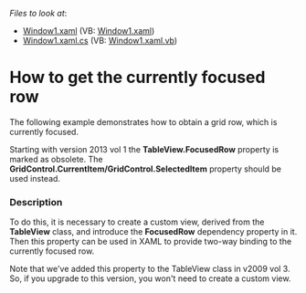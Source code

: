 <!-- default file list -->
*Files to look at*:

* [Window1.xaml](./CS/Window1.xaml) (VB: [Window1.xaml](./VB/Window1.xaml))
* [Window1.xaml.cs](./CS/Window1.xaml.cs) (VB: [Window1.xaml.vb](./VB/Window1.xaml.vb))
<!-- default file list end -->
# How to get the currently focused row


<p>The following example demonstrates how to obtain a grid row, which is currently focused.</p><p>Starting with version 2013 vol 1 the <strong>TableView</strong><strong>.</strong><strong>FocusedRow</strong> property is marked as obsolete. The <strong>GridControl.</strong><strong>CurrentItem/GridControl.SelectedItem</strong> property should be used instead.</p><p></p>


<h3>Description</h3>

<p>To do this, it is necessary to create a custom view, derived from the <strong>TableView</strong> class, and introduce the <strong>FocusedRow</strong> dependency property in it. Then this property can be used in XAML to provide two-way binding to the currently focused row.</p><p>Note that we&#39;ve added this property to the TableView class in v2009 vol 3. So, if you upgrade to this version, you won&#39;t need to create a custom view.</p>

<br/>


